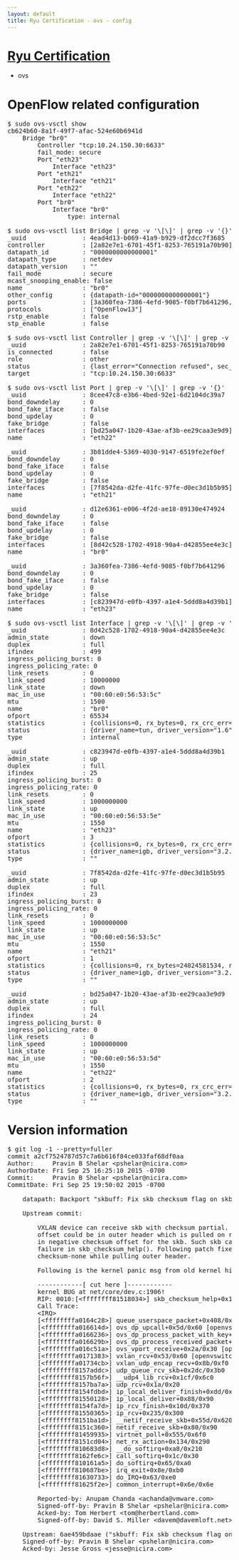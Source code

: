 ```yaml
---
layout: default
title: Ryu Certification - ovs - config
---
```

# [Ryu Certification](http://osrg.github.io/ryu/certification.html)
* ovs 

# OpenFlow related configuration
<pre>
$ sudo ovs-vsctl show
cb624b60-8a1f-49f7-afac-524e60b6941d
    Bridge "br0"
        Controller "tcp:10.24.150.30:6633"
        fail_mode: secure
        Port "eth23"
            Interface "eth23"
        Port "eth21"
            Interface "eth21"
        Port "eth22"
            Interface "eth22"
        Port "br0"
            Interface "br0"
                type: internal

$ sudo ovs-vsctl list Bridge | grep -v '\[\]' | grep -v '{}'
_uuid               : 4ead4d13-b069-41a9-b929-df2dcc7f3685
controller          : [2a82e7e1-6701-45f1-8253-765191a70b90]
datapath_id         : "0000000000000001"
datapath_type       : netdev
datapath_version    : "<built-in>"
fail_mode           : secure
mcast_snooping_enable: false
name                : "br0"
other_config        : {datapath-id="0000000000000001"}
ports               : [3a360fea-7386-4efd-9085-f0bf7b641296, 3b81dde4-5369-4030-9147-6519fe2ef0ef, 8cee47c8-e3b6-4bed-92e1-6d2104dc39a7, d12e6361-e006-4f2d-ae18-89130e474924]
protocols           : ["OpenFlow13"]
rstp_enable         : false
stp_enable          : false

$ sudo ovs-vsctl list Controller | grep -v '\[\]' | grep -v '{}'
_uuid               : 2a82e7e1-6701-45f1-8253-765191a70b90
is_connected        : false
role                : other
status              : {last_error="Connection refused", sec_since_disconnect="3", state=BACKOFF}
target              : "tcp:10.24.150.30:6633"

$ sudo ovs-vsctl list Port | grep -v '\[\]' | grep -v '{}'
_uuid               : 8cee47c8-e3b6-4bed-92e1-6d2104dc39a7
bond_downdelay      : 0
bond_fake_iface     : false
bond_updelay        : 0
fake_bridge         : false
interfaces          : [bd25a047-1b20-43ae-af3b-ee29caa3e9d9]
name                : "eth22"

_uuid               : 3b81dde4-5369-4030-9147-6519fe2ef0ef
bond_downdelay      : 0
bond_fake_iface     : false
bond_updelay        : 0
fake_bridge         : false
interfaces          : [7f8542da-d2fe-41fc-97fe-d0ec3d1b5b95]
name                : "eth21"

_uuid               : d12e6361-e006-4f2d-ae18-89130e474924
bond_downdelay      : 0
bond_fake_iface     : false
bond_updelay        : 0
fake_bridge         : false
interfaces          : [8d42c528-1702-4918-90a4-d42855ee4e3c]
name                : "br0"

_uuid               : 3a360fea-7386-4efd-9085-f0bf7b641296
bond_downdelay      : 0
bond_fake_iface     : false
bond_updelay        : 0
fake_bridge         : false
interfaces          : [c823947d-e0fb-4397-a1e4-5ddd8a4d39b1]
name                : "eth23"

$ sudo ovs-vsctl list Interface | grep -v '\[\]' | grep -v '{}'
_uuid               : 8d42c528-1702-4918-90a4-d42855ee4e3c
admin_state         : down
duplex              : full
ifindex             : 499
ingress_policing_burst: 0
ingress_policing_rate: 0
link_resets         : 0
link_speed          : 10000000
link_state          : down
mac_in_use          : "00:60:e0:56:53:5c"
mtu                 : 1500
name                : "br0"
ofport              : 65534
statistics          : {collisions=0, rx_bytes=0, rx_crc_err=0, rx_dropped=0, rx_errors=0, rx_frame_err=0, rx_over_err=0, rx_packets=0, tx_bytes=0, tx_dropped=0, tx_errors=0, tx_packets=0}
status              : {driver_name=tun, driver_version="1.6", firmware_version="N/A"}
type                : internal

_uuid               : c823947d-e0fb-4397-a1e4-5ddd8a4d39b1
admin_state         : up
duplex              : full
ifindex             : 25
ingress_policing_burst: 0
ingress_policing_rate: 0
link_resets         : 0
link_speed          : 1000000000
link_state          : up
mac_in_use          : "00:60:e0:56:53:5e"
mtu                 : 1550
name                : "eth23"
ofport              : 3
statistics          : {collisions=0, rx_bytes=0, rx_crc_err=0, rx_dropped=0, rx_errors=0, rx_frame_err=0, rx_over_err=0, rx_packets=0, tx_bytes=1176922500, tx_dropped=0, tx_errors=0, tx_packets=784615}
status              : {driver_name=igb, driver_version="3.2.10-k", firmware_version="2.10-9"}
type                : ""

_uuid               : 7f8542da-d2fe-41fc-97fe-d0ec3d1b5b95
admin_state         : up
duplex              : full
ifindex             : 23
ingress_policing_burst: 0
ingress_policing_rate: 0
link_resets         : 0
link_speed          : 1000000000
link_state          : up
mac_in_use          : "00:60:e0:56:53:5c"
mtu                 : 1550
name                : "eth21"
ofport              : 1
statistics          : {collisions=0, rx_bytes=24024581534, rx_crc_err=0, rx_dropped=0, rx_errors=0, rx_frame_err=0, rx_over_err=0, rx_packets=16026376, tx_bytes=0, tx_dropped=0, tx_errors=0, tx_packets=0}
status              : {driver_name=igb, driver_version="3.2.10-k", firmware_version="2.10-9"}
type                : ""

_uuid               : bd25a047-1b20-43ae-af3b-ee29caa3e9d9
admin_state         : up
duplex              : full
ifindex             : 24
ingress_policing_burst: 0
ingress_policing_rate: 0
link_resets         : 0
link_speed          : 1000000000
link_state          : up
mac_in_use          : "00:60:e0:56:53:5d"
mtu                 : 1550
name                : "eth22"
ofport              : 2
statistics          : {collisions=0, rx_bytes=0, rx_crc_err=0, rx_dropped=0, rx_errors=0, rx_frame_err=0, rx_over_err=0, rx_packets=0, tx_bytes=18089315792, tx_dropped=0, tx_errors=0, tx_packets=12064077}
status              : {driver_name=igb, driver_version="3.2.10-k", firmware_version="2.10-9"}
type                : ""
</pre>

# Version information
<pre>
$ git log -1 --pretty=fuller
commit a2cf7524787d57c7a6b616f84ce033faf68df0aa
Author:     Pravin B Shelar &lt;pshelar@nicira.com&gt;
AuthorDate: Fri Sep 25 16:25:10 2015 -0700
Commit:     Pravin B Shelar &lt;pshelar@nicira.com&gt;
CommitDate: Fri Sep 25 19:50:02 2015 -0700

    datapath: Backport &quot;skbuff: Fix skb checksum flag on skb pull&quot;
    
    Upstream commit:
    
        VXLAN device can receive skb with checksum partial. But the checksum
        offset could be in outer header which is pulled on receive. This results
        in negative checksum offset for the skb. Such skb can cause the assert
        failure in skb_checksum_help&#40;&#41;. Following patch fixes the bug by setting
        checksum-none while pulling outer header.
    
        Following is the kernel panic msg from old kernel hitting the bug.
    
        ------------[ cut here ]------------
        kernel BUG at net/core/dev.c:1906!
        RIP: 0010:[&lt;ffffffff81518034&gt;] skb_checksum_help+0x144/0x150
        Call Trace:
        &lt;IRQ&gt;
        [&lt;ffffffffa0164c28&gt;] queue_userspace_packet+0x408/0x470 [openvswitch]
        [&lt;ffffffffa016614d&gt;] ovs_dp_upcall+0x5d/0x60 [openvswitch]
        [&lt;ffffffffa0166236&gt;] ovs_dp_process_packet_with_key+0xe6/0x100 [openvswitch]
        [&lt;ffffffffa016629b&gt;] ovs_dp_process_received_packet+0x4b/0x80 [openvswitch]
        [&lt;ffffffffa016c51a&gt;] ovs_vport_receive+0x2a/0x30 [openvswitch]
        [&lt;ffffffffa0171383&gt;] vxlan_rcv+0x53/0x60 [openvswitch]
        [&lt;ffffffffa01734cb&gt;] vxlan_udp_encap_recv+0x8b/0xf0 [openvswitch]
        [&lt;ffffffff8157addc&gt;] udp_queue_rcv_skb+0x2dc/0x3b0
        [&lt;ffffffff8157b56f&gt;] __udp4_lib_rcv+0x1cf/0x6c0
        [&lt;ffffffff8157ba7a&gt;] udp_rcv+0x1a/0x20
        [&lt;ffffffff8154fdbd&gt;] ip_local_deliver_finish+0xdd/0x280
        [&lt;ffffffff81550128&gt;] ip_local_deliver+0x88/0x90
        [&lt;ffffffff8154fa7d&gt;] ip_rcv_finish+0x10d/0x370
        [&lt;ffffffff81550365&gt;] ip_rcv+0x235/0x300
        [&lt;ffffffff8151ba1d&gt;] __netif_receive_skb+0x55d/0x620
        [&lt;ffffffff8151c360&gt;] netif_receive_skb+0x80/0x90
        [&lt;ffffffff81459935&gt;] virtnet_poll+0x555/0x6f0
        [&lt;ffffffff8151cd04&gt;] net_rx_action+0x134/0x290
        [&lt;ffffffff810683d8&gt;] __do_softirq+0xa8/0x210
        [&lt;ffffffff8162fe6c&gt;] call_softirq+0x1c/0x30
        [&lt;ffffffff810161a5&gt;] do_softirq+0x65/0xa0
        [&lt;ffffffff810687be&gt;] irq_exit+0x8e/0xb0
        [&lt;ffffffff81630733&gt;] do_IRQ+0x63/0xe0
        [&lt;ffffffff81625f2e&gt;] common_interrupt+0x6e/0x6e
    
        Reported-by: Anupam Chanda &lt;achanda@vmware.com&gt;
        Signed-off-by: Pravin B Shelar &lt;pshelar@nicira.com&gt;
        Acked-by: Tom Herbert &lt;tom@herbertland.com&gt;
        Signed-off-by: David S. Miller &lt;davem@davemloft.net&gt;
    
    Upstream: 6ae459bdaae &#40;&quot;skbuff: Fix skb checksum flag on skb pull&quot;&#41;
    Signed-off-by: Pravin B Shelar &lt;pshelar@nicira.com&gt;
    Acked-by: Jesse Gross &lt;jesse@nicira.com&gt;
</pre>
